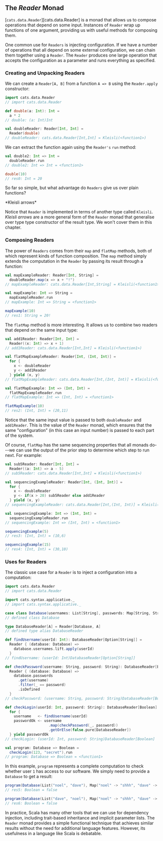 ## The *Reader* Monad

[`cats.data.Reader`][cats.data.Reader] is a monad that allows us to compose operations that depend on some input. Instances of `Reader` wrap up functions of one argument, providing us with useful methods for composing them.

One common use for `Readers` is injecting configuration. If we have a number of operations that all depend on some external configuration, we can chain them together using a `Reader`. The `Reader` produces one large operation that accepts the configuration as a parameter and runs everything as specified.

### Creating and Unpacking Readers

We can create a `Reader[A, B]` from a function `A => B` using the `Reader.apply` constructor:

```scala
import cats.data.Reader
// import cats.data.Reader

def double(a: Int): Int =
  a * 2
// double: (a: Int)Int

val doubleReader: Reader[Int, Int] =
  Reader(double)
// doubleReader: cats.data.Reader[Int,Int] = Kleisli(<function1>)
```

We can extract the function again using the `Reader's` `run` method:

```scala
val double2: Int => Int =
  doubleReader.run
// double2: Int => Int = <function1>

double(10)
// res0: Int = 20
```

So far so simple, but what advantage do `Readers` give us over plain functions?

<div class="callout callout-warning">
  *Kleisli arrows*

  Notice that `Reader` is implemented in terms of another type called `Kleisli`.
  *Kleisli arrows* are a more general form of the `Reader` monad
  that generalise over type type constructor of the result type.
  We won't cover them in this chapter.
</div>

### Composing Readers

The power of `Readers` comes from their `map` and `flatMap` methods, both of which represent kinds of function composition. The `map` method simply extends the computation in the `Reader` by passing its result through a function:

```scala
val mapExampleReader: Reader[Int, String] =
  doubleReader.map(x => x + "!")
// mapExampleReader: cats.data.Reader[Int,String] = Kleisli(<function1>)

val mapExample: Int => String =
  mapExampleReader.run
// mapExample: Int => String = <function1>

mapExample(10)
// res1: String = 20!
```

The `flatMap` method is more interesting. It allows us to combine two readers that depend on the same input type:

```scala
val add1Reader: Reader[Int, Int] =
  Reader((x: Int) => x + 1)
// add1Reader: cats.data.Reader[Int,Int] = Kleisli(<function1>)

val flatMapExampleReader: Reader[Int, (Int, Int)] =
  for {
    x <- doubleReader
    y <- add1Reader
  } yield (x, y)
// flatMapExampleReader: cats.data.Reader[Int,(Int, Int)] = Kleisli(<function1>)

val flatMapExample: Int => (Int, Int) =
  flatMapExampleReader.run
// flatMapExample: Int => (Int, Int) = <function1>

flatMapExample(10)
// res2: (Int, Int) = (20,11)
```

Notice that the same input value is passed to both `doubleReader` and `add1Reader`. This is the value of the `Reader` monad, which ensures that the same "configuration" (in this case an input number) is passed to each part of the system.

Of course, `flatMap` has the same sequencing properties that all monads do---we can use the output of the prior step to determine which step to run next. For example:

```scala
val sub5Reader: Reader[Int, Int] =
  Reader((a: Int) => a - 5)
// sub5Reader: cats.data.Reader[Int,Int] = Kleisli(<function1>)

val sequencingExampleReader: Reader[Int, (Int, Int)] =
  for {
    x <- doubleReader
    y <- if(x > 20) sub5Reader else add1Reader
  } yield (x, y)
// sequencingExampleReader: cats.data.Reader[Int,(Int, Int)] = Kleisli(<function1>)

val sequencingExample: Int => (Int, Int) =
  sequencingExampleReader.run
// sequencingExample: Int => (Int, Int) = <function1>

sequencingExample(5)
// res3: (Int, Int) = (10,6)

sequencingExample(15)
// res4: (Int, Int) = (30,10)
```

### Uses for Readers

The classic use case for a `Reader` is to inject a configuration into a computation:

```scala
import cats.data.Reader
// import cats.data.Reader

import cats.syntax.applicative._
// import cats.syntax.applicative._

case class Database(usernames: List[String], passwords: Map[String, String])
// defined class Database

type DatabaseReader[A] = Reader[Database, A]
// defined type alias DatabaseReader

def findUsername(userId: Int): DatabaseReader[Option[String]] =
  Reader { (database: Database) =>
    database.usernames.lift.apply(userId)
  }
// findUsername: (userId: Int)DatabaseReader[Option[String]]

def checkPassword(username: String, password: String): DatabaseReader[Boolean] =
  Reader { (database: Database) =>
    database.passwords
      .get(username)
      .filter(_ == password)
      .isDefined
  }
// checkPassword: (username: String, password: String)DatabaseReader[Boolean]

def checkLogin(userId: Int, password: String): DatabaseReader[Boolean] =
  for {
    username   <- findUsername(userId)
    passwordOk <- username
                    .map(checkPassword(_, password))
                    .getOrElse(false.pure[DatabaseReader])
  } yield passwordOk
// checkLogin: (userId: Int, password: String)DatabaseReader[Boolean]

val program: Database => Boolean =
  checkLogin(123, "secret").run
// program: Database => Boolean = <function1>
```

In this example, `program` represents a complete computation to check whether user `1` has access to our software. We simply need to provide a `Database` to get a result:

```scala
program(Database(List("noel", "dave"), Map("noel" -> "shhh", "dave" -> "secret")))
// res5: Boolean = false

program(Database(List("dave", "noel"), Map("noel" -> "shhh", "dave" -> "secret")))
// res6: Boolean = false
```

In practice, Scala has many other tools that we can use for dependency injection, including trait-based inheritance and implicit parameter lists. The `Reader` monad provides a simple functional technique that achieves similar results without the need for additional language features. However, its usefulness in a language like Scala is debatable.
